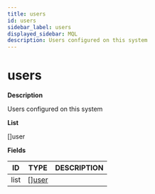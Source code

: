 ```yaml
---
title: users
id: users
sidebar_label: users
displayed_sidebar: MQL
description: Users configured on this system
---
```


# users

**Description**

Users configured on this system

**List**

[]user

**Fields**

| ID   | TYPE                      | DESCRIPTION |
| ---- | ------------------------- | ----------- |
| list | &#91;&#93;[user](user.md) |             |
